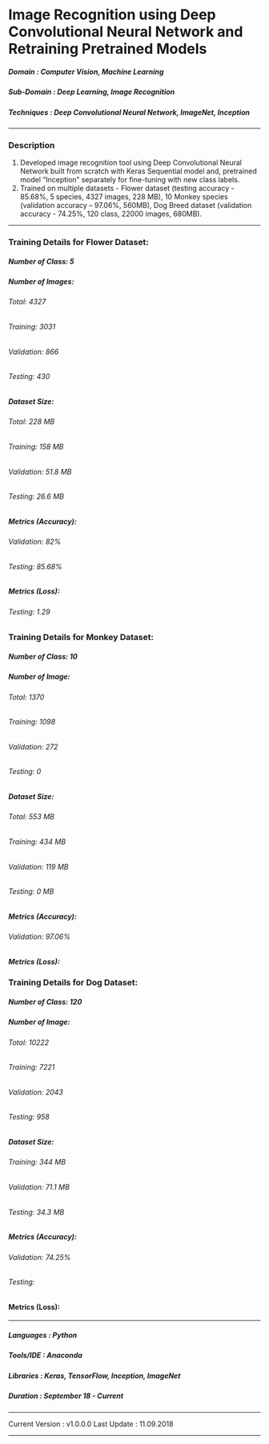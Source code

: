 # Image Recognition using Deep Convolutional Neural Network and Retraining Pretrained Models 	                                           
[comment]: # (*************************************************************************************************************************************)
##### Domain             : Computer Vision, Machine Learning
##### Sub-Domain         : Deep Learning, Image Recognition
##### Techniques         : Deep Convolutional Neural Network, ImageNet, Inception
*************************************************************************************************************************************
### Description
1. Developed image recognition tool using Deep Convolutional Neural Network built from scratch with Keras Sequential model and, pretrained model “Inception” separately for fine-tuning with new class labels.
2. Trained on multiple datasets - Flower dataset (testing accuracy - 85.68%, 5 species, 4327 images, 228 MB), 10 Monkey species (validation accuracy – 97.06%, 560MB), Dog Breed dataset (validation accuracy - 74.25%, 120 class, 22000 images, 680MB).
*************************************************************************************************************************************
### Training Details for Flower Dataset:
##### Number of Class: 5
##### Number of Images:
###### Total: 4327 
###### Training: 3031 
###### Validation: 866
###### Testing: 430

##### Dataset Size:
###### Total: 228 MB
###### Training: 158 MB 
###### Validation: 51.8 MB
###### Testing: 26.6 MB
<!---
###### Number of Epochs: 8
###### Training Time (Approx.): 2 Hours
-->
##### Metrics (Accuracy):
<!---
###### Training:
-->
###### Validation: 82%
###### Testing: 85.68%

##### Metrics (Loss):
<!---
###### Training:
###### Validation:
-->
###### Testing: 1.29

### Training Details for Monkey Dataset:
##### Number of Class: 10
##### Number of Image:
###### Total: 1370
###### Training: 1098 
###### Validation: 272
###### Testing: 0

##### Dataset Size:
###### Total: 553 MB
###### Training: 434 MB 
###### Validation: 119 MB
###### Testing: 0 MB
<!---
###### Number of Epochs: 8
###### Training Time (Approx.): 2 Hours
-->
##### Metrics (Accuracy):
<!---
###### Training:
###### Testing:
-->
###### Validation: 97.06%
##### Metrics (Loss):
<!---
###### Training:
###### Validation:
###### Testing: 1.29
-->

### Training Details for Dog Dataset:
##### Number of Class: 120
##### Number of Image:
###### Total: 10222
###### Training: 7221
###### Validation: 2043
###### Testing: 958
##### Dataset Size:
###### Training: 344 MB 
###### Validation: 71.1 MB
###### Testing: 34.3 MB
<!---
###### Number of Epochs: 8
###### Training Time (Approx.): 2 Hours
-->
##### Metrics (Accuracy):
<!---
###### Training:
-->
###### Validation: 74.25%
###### Testing: 
#### Metrics (Loss):
<!---
###### Training:
###### Validation:
###### Testing: 1.29
-->
*************************************************************************************************************************************
##### Languages   : Python
##### Tools/IDE   : Anaconda
##### Libraries   : Keras, TensorFlow, Inception, ImageNet

##### Duration   : September 18 - Current
*************************************************************************************************************************************
Current Version  : v1.0.0.0
Last Update      : 11.09.2018
*************************************************************************************************************************************
